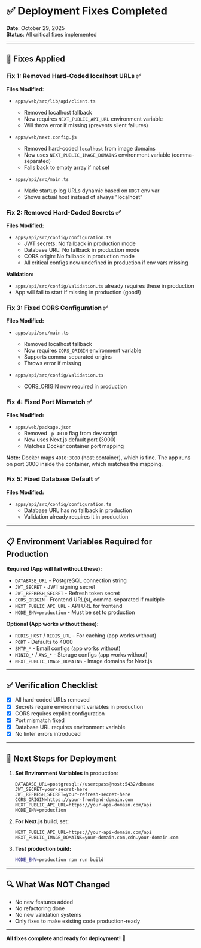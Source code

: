 # ✅ Deployment Fixes Completed

**Date**: October 29, 2025  
**Status**: All critical fixes implemented

---

## 🔧 Fixes Applied

### **Fix 1: Removed Hard-Coded localhost URLs** ✅

**Files Modified:**
- `apps/web/src/lib/api/client.ts`
  - Removed localhost fallback
  - Now requires `NEXT_PUBLIC_API_URL` environment variable
  - Will throw error if missing (prevents silent failures)

- `apps/web/next.config.js`
  - Removed hard-coded `localhost` from image domains
  - Now uses `NEXT_PUBLIC_IMAGE_DOMAINS` environment variable (comma-separated)
  - Falls back to empty array if not set

- `apps/api/src/main.ts`
  - Made startup log URLs dynamic based on `HOST` env var
  - Shows actual host instead of always "localhost"

### **Fix 2: Removed Hard-Coded Secrets** ✅

**Files Modified:**
- `apps/api/src/config/configuration.ts`
  - JWT secrets: No fallback in production mode
  - Database URL: No fallback in production mode
  - CORS origin: No fallback in production mode
  - All critical configs now undefined in production if env vars missing

**Validation:**
- `apps/api/src/config/validation.ts` already requires these in production
- App will fail to start if missing in production (good!)

### **Fix 3: Fixed CORS Configuration** ✅

**Files Modified:**
- `apps/api/src/main.ts`
  - Removed localhost fallback
  - Now requires `CORS_ORIGIN` environment variable
  - Supports comma-separated origins
  - Throws error if missing

- `apps/api/src/config/validation.ts`
  - CORS_ORIGIN now required in production

### **Fix 4: Fixed Port Mismatch** ✅

**Files Modified:**
- `apps/web/package.json`
  - Removed `-p 4010` flag from dev script
  - Now uses Next.js default port (3000)
  - Matches Docker container port mapping

**Note:** Docker maps `4010:3000` (host:container), which is fine. The app runs on port 3000 inside the container, which matches the mapping.

### **Fix 5: Fixed Database Default** ✅

**Files Modified:**
- `apps/api/src/config/configuration.ts`
  - Database URL has no fallback in production
  - Validation already requires it in production

---

## 📋 Environment Variables Required for Production

**Required (App will fail without these):**
- `DATABASE_URL` - PostgreSQL connection string
- `JWT_SECRET` - JWT signing secret
- `JWT_REFRESH_SECRET` - Refresh token secret
- `CORS_ORIGIN` - Frontend URL(s), comma-separated if multiple
- `NEXT_PUBLIC_API_URL` - API URL for frontend
- `NODE_ENV=production` - Must be set to production

**Optional (App works without these):**
- `REDIS_HOST` / `REDIS_URL` - For caching (app works without)
- `PORT` - Defaults to 4000
- `SMTP_*` - Email configs (app works without)
- `MINIO_*` / `AWS_*` - Storage configs (app works without)
- `NEXT_PUBLIC_IMAGE_DOMAINS` - Image domains for Next.js

---

## ✅ Verification Checklist

- [x] All hard-coded URLs removed
- [x] Secrets require environment variables in production
- [x] CORS requires explicit configuration
- [x] Port mismatch fixed
- [x] Database URL requires environment variable
- [x] No linter errors introduced

---

## 🚀 Next Steps for Deployment

1. **Set Environment Variables** in production:
   ```
   DATABASE_URL=postgresql://user:pass@host:5432/dbname
   JWT_SECRET=your-secret-here
   JWT_REFRESH_SECRET=your-refresh-secret-here
   CORS_ORIGIN=https://your-frontend-domain.com
   NEXT_PUBLIC_API_URL=https://your-api-domain.com/api
   NODE_ENV=production
   ```

2. **For Next.js build**, set:
   ```
   NEXT_PUBLIC_API_URL=https://your-api-domain.com/api
   NEXT_PUBLIC_IMAGE_DOMAINS=your-domain.com,cdn.your-domain.com
   ```

3. **Test production build:**
   ```bash
   NODE_ENV=production npm run build
   ```

---

## 🔍 What Was NOT Changed

- No new features added
- No refactoring done
- No new validation systems
- Only fixes to make existing code production-ready

---

**All fixes complete and ready for deployment!** 🎉

